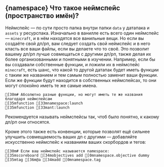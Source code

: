 ## {namespace} Что такое неймспейс (пространство имён)?
Неймспейс — по сути просто папка внутри папки `data` у датапака и `assets` у ресурспака. Изначально в ванилле есть всего один неймспейс — `minecraft`, и в нём находятся все ванильные вещи. Но если вы создаёте свой дп/рп, вам следует создать свой неймспейс и в него класть все ваши файлы, если вы делаете что то своё. Это позволит вашему дп/рп лучше совмещаться с другими дп/рп, также делая их более организованными и понятными в изучении. Например, если бы вы создавали собственные функции, и ложили их в неймспейс `minecraft`, есть шанс, что какой то другой датапак будет иметь функции с таким же названием и тем самым полностью заменит ваши функции. Если же функции будут находится в собственных неймспейсах, то они могут спокойно иметь те же самые имена.
```ansi
[30m# Абсолютно разные функции, но могут иметь те же названия благодаря неймспейсам
[35mfunction [33mnamespace:launch
[35mfunction [33mant:launch
```
Рекомендуется называть неймспейсы так, чтоб было понятно, к какому дп/рп они относятся.

Кроме этого также есть конвенции, которые позволят ещё сильнее улучшить совмещаемость ваших дп с другими — добавляйте искусственно неймспейс к названиям ваших скорбордов и тегов:
```ansi
[30m# Если ваш неймспейс называется namespace:
[35mscoreboard [34mobjectives add [0mnamespace.objective dummy
[35mtag [36m@a [34madd [0mnamespace.tag
```